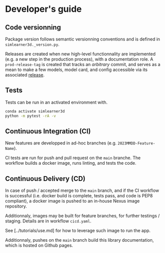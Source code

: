 # Developer's guide

## Code versionning

Package version follows semantic versionning conventions and is defined in `simlearner3d._version.py`.

Releases are created when new high-level functionnality are implemented (e.g. a new step in the production process), with a documentation role. A `prod-release-tag` is created that tracks an _arbitrary_ commit, and serves as a mean to make a few models, model card, and config accessible via its associated [release](https://github.com/DaliCHEBBI/simlearner3d/releases/tag/prod-release-tag).

## Tests

Tests can be run in an activated environment with.

```bash
conda activate simlearner3d
python -m pytest -rA -v
```

## Continuous Integration (CI)

New features are developped in ad-hoc branches (e.g. `2023MMDD-Feature-Name`).

CI tests are run for push and pull request on the `main` branche. The workflow builds a docker image, runs linting, and tests the code.

## Continuous Delivery (CD)

In case of push / accepted merge to the `main` branch, and if the CI workflow is successful (i.e. docker build is complete, tests pass, and code is PEP8 compliant), a docker image is pushed to an in-house Nexus image repository.

Additionnaly, images may be built for feature branches, for further testings / staging. Details are in workflow `cicd.yaml`.

See [../tutorials/use.md] for how to leverage such image to run the app.

Additionnaly, pushes on the `main` branch build this library documentation, which is hosted on Github pages.
